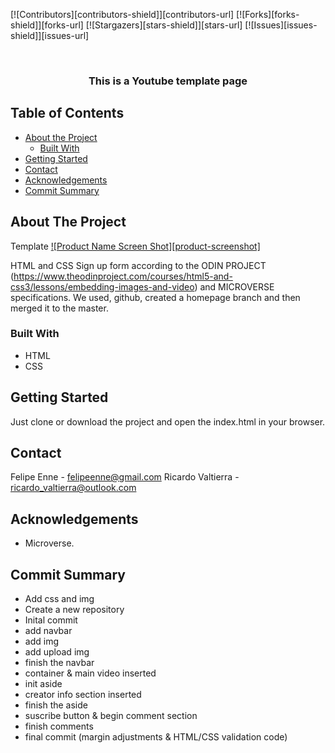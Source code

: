 <!--
*** Thanks for checking out this README Template. 
-->
[![Contributors][contributors-shield]][contributors-url]
[![Forks][forks-shield]][forks-url]
[![Stargazers][stars-shield]][stars-url]
[![Issues][issues-shield]][issues-url]



<!-- PROJECT TITLE -->


<br />
<h3 align="center">This is a Youtube template page</h3>




<!-- TABLE OF CONTENTS -->


## Table of Contents

* [About the Project](#about-the-project)
  * [Built With](#built-with)
* [Getting Started](#getting-started)
* [Contact](#contact)
* [Acknowledgements](#acknowledgements)
* [Commit Summary](#commit-summary)


<!-- ABOUT THE PROJECT -->
## About The Project

Template
[![Product Name Screen Shot][product-screenshot]](https://www.youtube.com/watch?v=V74l_zS1x8E)

HTML and CSS Sign up form according to the ODIN PROJECT (https://www.theodinproject.com/courses/html5-and-css3/lessons/embedding-images-and-video) and MICROVERSE specifications. 
We used, github, created a homepage branch and then merged it to the master. 


### Built With 

* HTML
* CSS


<!-- GETTING STARTED -->
## Getting Started

Just clone or download the project and open the index.html in your browser.

<!-- CONTACT -->
## Contact

Felipe Enne - felipeenne@gmail.com 
Ricardo Valtierra - ricardo_valtierra@outlook.com


<!-- ACKNOWLEDGEMENTS -->
## Acknowledgements

* Microverse.



<!-- COMMIT -->
## Commit Summary

* Add css and img
* Create a new repository
* Inital commit
* add navbar
* add img
* add upload img
* finish the navbar
* container & main video inserted
* init aside
* creator info section inserted
* finish the aside
* suscribe button & begin comment section
* finish comments
* final commit (margin adjustments & HTML/CSS validation code)